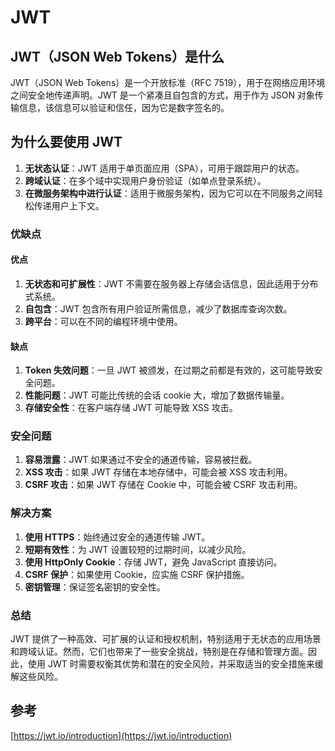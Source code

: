 # JWT

## JWT（JSON Web Tokens）是什么
JWT（JSON Web Tokens）是一个开放标准（RFC 7519），用于在网络应用环境之间安全地传递声明。JWT 是一个紧凑且自包含的方式，用于作为 JSON 对象传输信息，该信息可以验证和信任，因为它是数字签名的。

## 为什么要使用 JWT

1. **无状态认证**：JWT 适用于单页面应用（SPA），可用于跟踪用户的状态。
2. **跨域认证**：在多个域中实现用户身份验证（如单点登录系统）。
3. **在微服务架构中进行认证**：适用于微服务架构，因为它可以在不同服务之间轻松传递用户上下文。

### 优缺点
#### 优点
1. **无状态和可扩展性**：JWT 不需要在服务器上存储会话信息，因此适用于分布式系统。
2. **自包含**：JWT 包含所有用户验证所需信息，减少了数据库查询次数。
3. **跨平台**：可以在不同的编程环境中使用。

#### 缺点
1. **Token 失效问题**：一旦 JWT 被颁发，在过期之前都是有效的，这可能导致安全问题。
2. **性能问题**：JWT 可能比传统的会话 cookie 大，增加了数据传输量。
3. **存储安全性**：在客户端存储 JWT 可能导致 XSS 攻击。

### 安全问题
1. **容易泄露**：JWT 如果通过不安全的通道传输，容易被拦截。
2. **XSS 攻击**：如果 JWT 存储在本地存储中，可能会被 XSS 攻击利用。
3. **CSRF 攻击**：如果 JWT 存储在 Cookie 中，可能会被 CSRF 攻击利用。

### 解决方案
1. **使用 HTTPS**：始终通过安全的通道传输 JWT。
2. **短期有效性**：为 JWT 设置较短的过期时间，以减少风险。
3. **使用 HttpOnly Cookie**：存储 JWT，避免 JavaScript 直接访问。
4. **CSRF 保护**：如果使用 Cookie，应实施 CSRF 保护措施。
5. **密钥管理**：保证签名密钥的安全性。

### 总结
JWT 提供了一种高效、可扩展的认证和授权机制，特别适用于无状态的应用场景和跨域认证。然而，它们也带来了一些安全挑战，特别是在存储和管理方面。因此，使用 JWT 时需要权衡其优势和潜在的安全风险，并采取适当的安全措施来缓解这些风险。

## 参考
[https://jwt.io/introduction](https://jwt.io/introduction)
